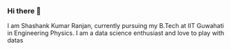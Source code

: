 ### Hi there 👋


I am Shashank Kumar Ranjan, currently pursuing my B.Tech at IIT Guwahati in Engineering Physics. I am a data science enthusiast and love to play with datas


